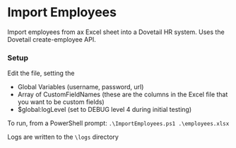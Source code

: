 # Import Employees 

Import employees from ax Excel sheet into a Dovetail HR system.
Uses the Dovetail create-employee API.

### Setup
Edit the file, setting the 
* Global Variables (username, password, url)
* Array of CustomFieldNames (these are the columns in the Excel file that you want to be custom fields)
* $global:logLevel (set to DEBUG level 4 during initial testing)

To run, from a PowerShell prompt: `.\ImportEmployees.ps1 .\employees.xlsx`

Logs are written to the `\logs` directory

